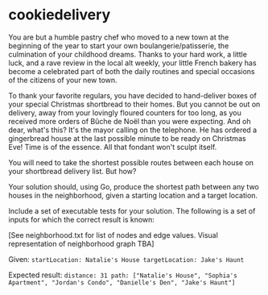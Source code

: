# cookiedelivery

You are but a humble pastry chef who moved to a new town at the beginning of the year to start your own boulangerie/patisserie, the culmination of your childhood dreams. Thanks to your hard work, a little luck, and a rave review in the local alt weekly, your little French bakery has become a celebrated part of both the daily routines and special occasions of the citizens of your new town. 

To thank your favorite regulars, you have decided to hand-deliver boxes of your special Christmas shortbread to their homes. But you cannot be out on delivery, away from your lovingly floured counters for too long, as you received more orders of Bûche de Noël than you were expecting. And oh dear, what's this? It's the mayor calling on the telephone. He has ordered a gingerbread house at the last possible minute to be ready on Christmas Eve! Time is of the essence. All that fondant won't sculpt itself. 

You will need to take the shortest possible routes between each house on your shortbread delivery list. But how?

Your solution should, using Go, produce the shortest path between any two houses in the neighborhood, given a starting location and a target location.

Include a set of executable tests for your solution. The following is a set of inputs for which the correct result is known:

[See neighborhood.txt for list of nodes and edge values. Visual representation of neighborhood graph TBA]

Given:
`startLocation: Natalie's House
targetLocation: Jake's Haunt`

Expected result:
`distance: 31
path: ["Natalie's House", "Sophia's Apartment", "Jordan's Condo", "Danielle's Den", "Jake's Haunt"]`

